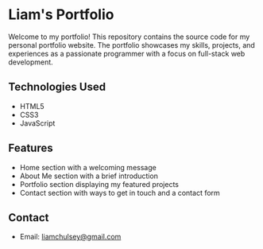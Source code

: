 # Liam's Portfolio

Welcome to my portfolio! This repository contains the source code for my personal portfolio website. The portfolio showcases my skills, projects, and experiences as a passionate programmer with a focus on full-stack web development.

## Technologies Used

- HTML5
- CSS3
- JavaScript

## Features

- Home section with a welcoming message
- About Me section with a brief introduction
- Portfolio section displaying my featured projects
- Contact section with ways to get in touch and a contact form

## Contact

- Email: [liamchulsey@gmail.com](mailto:liamchulsey@gmail.com)